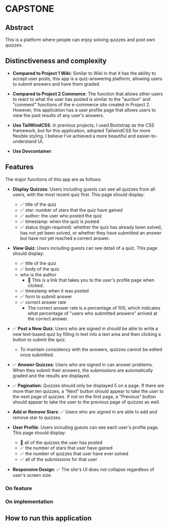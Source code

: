 # CAPSTONE

## Abstract

This is a platform where people can enjoy solving quizzes and post own quizzes.

## Distinctiveness and complexity

* **Compared to Project 1 Wiki**: Similar to Wiki in that it has the ability to accept user posts, this app is a quiz-answering platform, allowing users to submit answers and have them graded.

* **Compared to Project 2 Commerce**: The function that allows other users to react to what the user has posted is similar to the "auction" and "comment" functions of the e-commerce site created in Project 2. However, this application has a user profile page that allows users to view the past results of any user's answers.

* **Use TailWindCSS**: In previous projects, I used Bootstrap as the CSS framework, but for this application, adopted TailwindCSS for more flexible styling. I believe I've achieved a more beautiful and easier-to-understand UI.

* **Use Devcontainer**: 

## Features

The major functions of this app are as follows:

* **Display Quizzes**: Users including guests can see all quizzes from all users, with the most recent quiz first. This page should display:
  * ✅ title of the quiz
  * ✅ star: number of stars that the quiz have gained
  * ✅ author: the user who posted the quiz
  * ✅ timestamp: when the quiz is posted
  * ✅ status (login required): whether the quiz has already been solved, has not yet been solved, or whether they have submitted an answer but have not yet reached a correct answer.

* **View Quiz**: Users including guests can see detail of a quiz. This page should display:
  * ✅ title of the quiz
  * ✅ body of the quiz
  * who is the author
    * 🚧 This is a link that takes you to the user's profile page when clicked.
  * ✅ timestamp when it was posted
  * ✅ form to submit answer
  * ✅ correct answer rate
    * The correct answer rate is a percentage of 100, which indicates what percentage of "users who submitted answers" arrived at the correct answer.

* ✅ **Post a New Quiz**: Users who are signed in should be able to write a new text-based quiz by filling in text into a text area and then clicking a button to submit the quiz.
  * To maintain consistency with the answers, quizzes cannot be edited once submitted.

* ✅ **Answer Quizzes**: Users who are signed in can answer problems. When they submit their answers, the submissions are automatically graded and the results are displayed.

* ✅ **Pagination**: Quizzes should only be displayed 5 on a page. If there are more than ten quizzes, a “Next” button should appear to take the user to the next page of quizzes. If not on the first page, a “Previous” button should appear to take the user to the previous page of quizzes as well.

* **Add or Remove Stars**: ✅ Users who are signed in are able to add and remove star to quizzes.

* **User Profile**: Users including guests can see each user's profile page. This page should display:
  * 🚧 all of the quizzes the user has posted
  * ✅ the number of stars that user have gained
  * ✅ the number of quizzes that user have ever solved
  * ✅ all of the submissions for that user

* **Responsive Design**: ✅ The site's UI does not collapse regardless of user's screen size.

### On feature

### On implementation

## How to run this application
